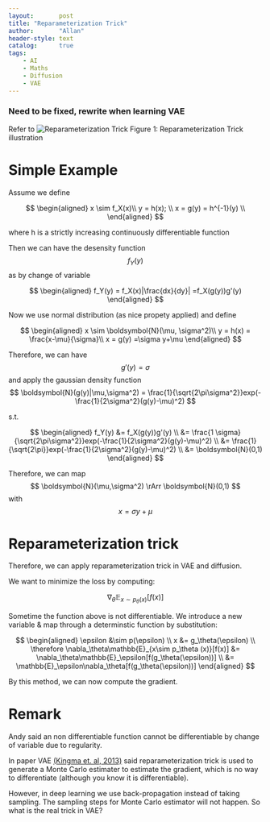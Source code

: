 ```yaml
---
layout:       post
title: "Reparameterization Trick"
author:       "Allan"
header-style: text
catalog:      true
tags:
    - AI
    - Maths
    - Diffusion
    - VAE
---
```


### Need to be fixed, rewrite when learning VAE
Refer to 
![Reparameterization Trick](https://kexue.fm/usr/uploads/2018/03/3543425351.png)
Figure 1: Reparameterization Trick illustration

# Simple Example
Assume we define 

$$
\begin{aligned}
    x \sim f_X(x)\\
    y = h(x);  \\
    x = g(y) = h^{-1}(y) \\
\end{aligned}
$$

where h is a strictly increasing continuously differentiable function

Then we can have the desensity function 
$$ f_Y(y) $$
as by change of variable

$$
\begin{aligned}
    f_Y(y) = f_X(x)|\frac{dx}{dy}| =f_X(g(y))g'(y)
\end{aligned}
$$

Now we use normal distribution (as nice propety applied) and define 

$$
\begin{aligned}
    x \sim \boldsymbol{N}(\mu, \sigma^2)\\
    y = h(x) = \frac{x-\mu}{\sigma}\\
    x = g(y) =\sigma y+\mu
\end{aligned}
$$

Therefore, we can have 
$$ g'(y) = \sigma $$
 and apply the gaussian density function 
$$ \boldsymbol{N}(g(y)|\mu,\sigma^2) = \frac{1}{\sqrt{2\pi\sigma^2}}exp(-\frac{1}{2\sigma^2}(g(y)-\mu)^2) $$

s.t.

$$
\begin{aligned}
    f_Y(y) &= f_X(g(y))g'(y) \\
    &= \frac{1 \sigma}{\sqrt{2\pi\sigma^2}}exp(-\frac{1}{2\sigma^2}(g(y)-\mu)^2) \\
    &= \frac{1}{\sqrt{2\pi}}exp(-\frac{1}{2\sigma^2}(g(y)-\mu)^2) \\
    &= \boldsymbol{N}(0,1)
\end{aligned} 
$$

Therefore, we can map 
$$ \boldsymbol{N}(\mu,\sigma^2) \rArr \boldsymbol{N}(0,1) $$
 with 
$$x = \sigma y + \mu$$
# Reparameterization trick
Therefore, we can apply reparameterization trick in VAE and diffusion. 

We want to minimize the loss by computing: 

$$
\nabla_\theta\mathbb{E}_{x\sim p_\theta (x)}[f(x)]
$$

Sometime the function above is not differentiable. We introduce a new variable & map through a determinstic function by substitution:

$$
\begin{aligned}
\epsilon &\sim p(\epsilon) \\
x &= g_\theta(\epsilon) \\
\therefore \nabla_\theta\mathbb{E}_{x\sim p_\theta (x)}[f(x)] &= \nabla_\theta\mathbb{E}_\epsilon[f(g_\theta(\epsilon))] \\
&= \mathbb{E}_\epsilon\nabla_\theta[f(g_\theta(\epsilon))]
\end{aligned}
$$

By this method, we can now compute the gradient.

# Remark
Andy said an non differentiable function cannot be differentiable by change of variable due to regularity.

In paper VAE [(Kingma et. al, 2013)](https://arxiv.org/abs/1312.6114) said reparameterization trick is used to generate a Monte Carlo estimater to estimate the gradient, which is no way to differentiate (although you know it is differentiable). 

However, in deep learning we use back-propagation instead of taking sampling. The sampling steps for Monte Carlo estimator will not happen. So what is the real trick in VAE? 

